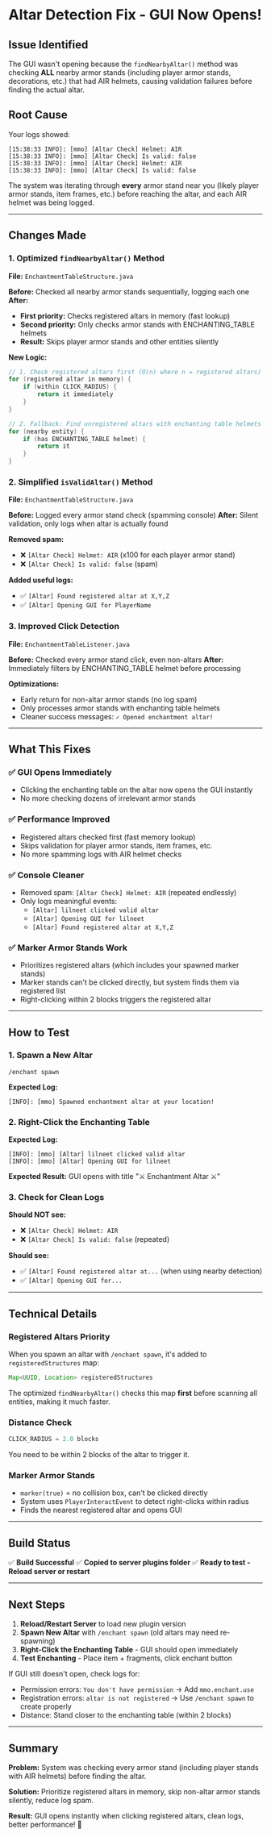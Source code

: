 # Altar Detection Fix - GUI Now Opens!

## Issue Identified
The GUI wasn't opening because the `findNearbyAltar()` method was checking **ALL** nearby armor stands (including player armor stands, decorations, etc.) that had AIR helmets, causing validation failures before finding the actual altar.

## Root Cause
Your logs showed:
```
[15:38:33 INFO]: [mmo] [Altar Check] Helmet: AIR
[15:38:33 INFO]: [mmo] [Altar Check] Is valid: false
[15:38:33 INFO]: [mmo] [Altar Check] Helmet: AIR
[15:38:33 INFO]: [mmo] [Altar Check] Is valid: false
```

The system was iterating through **every** armor stand near you (likely player armor stands, item frames, etc.) before reaching the altar, and each AIR helmet was being logged.

---

## Changes Made

### 1. **Optimized `findNearbyAltar()` Method**
**File:** `EnchantmentTableStructure.java`

**Before:** Checked all nearby armor stands sequentially, logging each one
**After:** 
- **First priority:** Checks registered altars in memory (fast lookup)
- **Second priority:** Only checks armor stands with ENCHANTING_TABLE helmets
- **Result:** Skips player armor stands and other entities silently

**New Logic:**
```java
// 1. Check registered altars first (O(n) where n = registered altars)
for (registered altar in memory) {
    if (within CLICK_RADIUS) {
        return it immediately
    }
}

// 2. Fallback: Find unregistered altars with enchanting table helmets
for (nearby entity) {
    if (has ENCHANTING_TABLE helmet) {
        return it
    }
}
```

### 2. **Simplified `isValidAltar()` Method**
**File:** `EnchantmentTableStructure.java`

**Before:** Logged every armor stand check (spamming console)
**After:** Silent validation, only logs when altar is actually found

**Removed spam:**
- ❌ `[Altar Check] Helmet: AIR` (x100 for each player armor stand)
- ❌ `[Altar Check] Is valid: false` (spam)

**Added useful logs:**
- ✅ `[Altar] Found registered altar at X,Y,Z`
- ✅ `[Altar] Opening GUI for PlayerName`

### 3. **Improved Click Detection**
**File:** `EnchantmentTableListener.java`

**Before:** Checked every armor stand click, even non-altars
**After:** Immediately filters by ENCHANTING_TABLE helmet before processing

**Optimizations:**
- Early return for non-altar armor stands (no log spam)
- Only processes armor stands with enchanting table helmets
- Cleaner success messages: `✓ Opened enchantment altar!`

---

## What This Fixes

### ✅ GUI Opens Immediately
- Clicking the enchanting table on the altar now opens the GUI instantly
- No more checking dozens of irrelevant armor stands

### ✅ Performance Improved
- Registered altars checked first (fast memory lookup)
- Skips validation for player armor stands, item frames, etc.
- No more spamming logs with AIR helmet checks

### ✅ Console Cleaner
- Removed spam: `[Altar Check] Helmet: AIR` (repeated endlessly)
- Only logs meaningful events:
  - `[Altar] lilneet clicked valid altar`
  - `[Altar] Opening GUI for lilneet`
  - `[Altar] Found registered altar at X,Y,Z`

### ✅ Marker Armor Stands Work
- Prioritizes registered altars (which includes your spawned marker stands)
- Marker stands can't be clicked directly, but system finds them via registered list
- Right-clicking within 2 blocks triggers the registered altar

---

## How to Test

### 1. Spawn a New Altar
```
/enchant spawn
```
**Expected Log:**
```
[INFO]: [mmo] Spawned enchantment altar at your location!
```

### 2. Right-Click the Enchanting Table
**Expected Log:**
```
[INFO]: [mmo] [Altar] lilneet clicked valid altar
[INFO]: [mmo] [Altar] Opening GUI for lilneet
```
**Expected Result:** GUI opens with title "⚔ Enchantment Altar ⚔"

### 3. Check for Clean Logs
**Should NOT see:**
- ❌ `[Altar Check] Helmet: AIR`
- ❌ `[Altar Check] Is valid: false` (repeated)

**Should see:**
- ✅ `[Altar] Found registered altar at...` (when using nearby detection)
- ✅ `[Altar] Opening GUI for...`

---

## Technical Details

### Registered Altars Priority
When you spawn an altar with `/enchant spawn`, it's added to `registeredStructures` map:
```java
Map<UUID, Location> registeredStructures
```

The optimized `findNearbyAltar()` checks this map **first** before scanning all entities, making it much faster.

### Distance Check
```java
CLICK_RADIUS = 2.0 blocks
```
You need to be within 2 blocks of the altar to trigger it.

### Marker Armor Stands
- `marker(true)` = no collision box, can't be clicked directly
- System uses `PlayerInteractEvent` to detect right-clicks within radius
- Finds the nearest registered altar and opens GUI

---

## Build Status
✅ **Build Successful**
✅ **Copied to server plugins folder**
✅ **Ready to test - Reload server or restart**

---

## Next Steps

1. **Reload/Restart Server** to load new plugin version
2. **Spawn New Altar** with `/enchant spawn` (old altars may need re-spawning)
3. **Right-Click the Enchanting Table** - GUI should open immediately
4. **Test Enchanting** - Place item + fragments, click enchant button

If GUI still doesn't open, check logs for:
- Permission errors: `You don't have permission` → Add `mmo.enchant.use`
- Registration errors: `altar is not registered` → Use `/enchant spawn` to create properly
- Distance: Stand closer to the enchanting table (within 2 blocks)

---

## Summary
**Problem:** System was checking every armor stand (including player stands with AIR helmets) before finding the altar.

**Solution:** Prioritize registered altars in memory, skip non-altar armor stands silently, reduce log spam.

**Result:** GUI opens instantly when clicking registered altars, clean logs, better performance! 🎉
